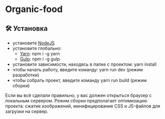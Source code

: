 # Organic-food

## :hammer_and_wrench: Установка
* установите [NodeJS](https://nodejs.org/ru/)
* установите глобально:
    * [Yarn](https://yarnpkg.com/getting-started): npm i -g yarn
    * [Gulp](https://gulpjs.com/): npm i -g gulp
* установите зависимости, находясь в папке с проектом: yarn install
* чтобы начать работу, введите команду: yarn run dev (режим разработки)
* чтобы собрать проект, введите команду yarn run build (режим сборки)

Если вы всё сделали правильно, у вас должен открыться браузер с локальным сервером. Режим сборки предполагает оптимизацию проекта: сжатие изображений, минифицирование CSS и JS-файлов для загрузки на сервер.

